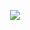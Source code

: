 <p align="center" style="margin-bottom:155px;">

  <a href="[https://github.com/amollo-ui](https://github.com/ExBrow)">
    <img src="https://files.fm/thumb_show.php?i=46jjcantp">
  </a>
<!--   <a href="https://files.fm/f/5ehxv2k9g"><img src="https://files.fm/thumb_show.php?i=5ehxv2k9g"></a> -->
  </br>
</p>
